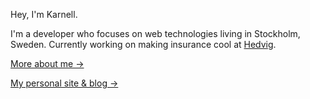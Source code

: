 
Hey, I'm Karnell.

I'm a developer who focuses on web technologies living in Stockholm, Sweden. Currently working on making insurance cool at [Hedvig](https://hedvig.com/).

[More about me →](https://karnellschultz.com/about) 

[My personal site & blog →](https://karnellschultz.com/)
